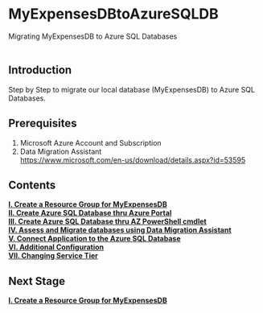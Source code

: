 # MyExpensesDBtoAzureSQLDB
Migrating MyExpensesDB to Azure SQL Databases
<br/>
<br/>

**Introduction**
------------------------------------------------------------------------------------------------------------------------------------
Step by Step to migrate our local database (MyExpensesDB) to Azure SQL Databases.
<br/>

**Prerequisites**
------------------------------------------------------------------------------------------------------------------------------------
1. Microsoft Azure Account and Subscription
2. Data Migration Assistant                                             <br/>
   https://www.microsoft.com/en-us/download/details.aspx?id=53595

**Contents**
------------------------------------------------------------------------------------------------------------------------------------
[**I. Create a Resource Group for MyExpensesDB**](https://github.com/fortehub/MyExpensesDBtoAzureSQLDB/blob/35086baf706a60c4288fc0b5470ddbb3d05ae4a7/I.%20Create%20a%20Resource%20Group%20for%20MyExpensesDB.md)     <br/>
[**II. Create Azure SQL Database thru Azure Portal**](https://github.com/fortehub/MyExpensesDBtoAzureSQLDB/blob/b4c88686d49bfcb0b24f3dff0c97a31fcf7138cd/II.%20Create%20Azure%20SQL%20Database%20thru%20Azure%20Portal.md) <br/>[**III. Create Azure SQL Database thru AZ PowerShell cmdlet**](https://github.com/fortehub/MyExpensesDBtoAzureSQLDB/blob/2f8c761d87ce8b83558bc068d68e00e6cd1c7019/III.%20Create%20Azure%20SQL%20Database%20thru%20AZ%20PowerShell%20cmdlet.md)<br/>
[**IV. Assess and Migrate databases using Data Migration Assistant**](https://github.com/fortehub/MyExpensesDBtoAzureSQLDB/blob/7c93a4d9120d6179881cabd13fb92570bfd4dabf/IV.%20Assess%20and%20Migrate%20databases%20using%20Data%20Migration%20Assistant.md)<br/>
[**V. Connect Application to the Azure SQL Database**](https://github.com/fortehub/MyExpensesDBtoAzureSQLDB/blob/6e3d2b51b00e95913625bf36d3ed04a374c850f4/V.%20Connect%20Application%20to%20the%20Azure%20SQL%20Database.md) <br/>
[**VI. Additional Configuration**](https://github.com/fortehub/MyExpensesDBtoAzureSQLDB/blob/8f88be5861042cdfbc831590686bc230983da852/VI.%20Additional%20Configuration.md) <br/>
[**VII. Changing Service Tier**](https://github.com/fortehub/MyExpensesDBtoAzureSQLDB/blob/a032eda3d90a85c5d3299349a9259a081790b8ca/VII.%20Changing%20Service%20Tier.md)


**Next Stage**
------------------------------------------------------------------------------------------------------------------------------------

[**I. Create a Resource Group for MyExpensesDB**](https://github.com/fortehub/MyExpensesDBtoAzureSQLDB/blob/35086baf706a60c4288fc0b5470ddbb3d05ae4a7/I.%20Create%20a%20Resource%20Group%20for%20MyExpensesDB.md)
